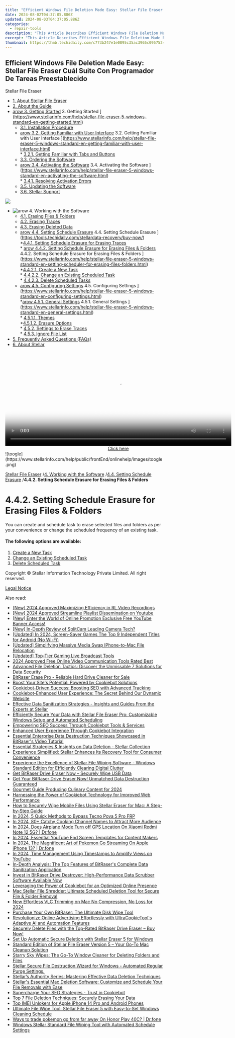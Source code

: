 ```yaml
---
title: "Efficient Windows File Deletion Made Easy: Stellar File Eraser Cuál Suite Con Programador De Tareas Preestablecido"
date: 2024-08-02T04:37:05.886Z
updated: 2024-08-03T04:37:05.886Z
categories:
  - repair-tools
description: "This Article Describes Efficient Windows File Deletion Made Easy: Stellar File Eraser Cuál Suite Con Programador De Tareas Preestablecido"
excerpt: "This Article Describes Efficient Windows File Deletion Made Easy: Stellar File Eraser Cuál Suite Con Programador De Tareas Preestablecido"
thumbnail: https://thmb.techidaily.com/c773b247e1e0895c35ac3965c0957524900af663f812d6e184693495dab0728b.jpg
---
```


## Efficient Windows File Deletion Made Easy: Stellar File Eraser Cuál Suite Con Programador De Tareas Preestablecido

Stellar File Eraser

* [1. About Stellar File Eraser](https://tools.techidaily.com/stellardata-recovery/buy-now/)
* [2. About the Guide](https://tools.techidaily.com/stellardata-recovery/buy-now/)
* [arow 3. Getting Started](https://www.stellarinfo.com/help/public/frontEnd/onlinehelp/images/arow.png) 3\. Getting Started ](https://www.stellarinfo.com/help/stellar-file-eraser-5-windows-standard-en-getting-started.html)  
  * [3.1. Installation Procedure](https://tools.techidaily.com/stellardata-recovery/buy-now/)  
  * [arow 3.2. Getting Familiar with User Interface](https://www.stellarinfo.com/help/public/frontEnd/onlinehelp/images/arow.png) 3.2\. Getting Familiar with User Interface ](https://www.stellarinfo.com/help/stellar-file-eraser-5-windows-standard-en-getting-familiar-with-user-interface.html)  
         * [3.2.1. Getting Familiar with Tabs and Buttons](https://tools.techidaily.com/stellardata-recovery/buy-now/)  
  * [3.3. Ordering the Software](https://tools.techidaily.com/stellardata-recovery/buy-now/)  
  * [arow 3.4. Activating the Software](https://www.stellarinfo.com/help/public/frontEnd/onlinehelp/images/arow.png) 3.4\. Activating the Software ](https://www.stellarinfo.com/help/stellar-file-eraser-5-windows-standard-en-activating-the-software.html)  
         * [3.4.1. Resolving Activation Errors](https://tools.techidaily.com/stellardata-recovery/buy-now/)  
  * [3.5. Updating the Software](https://tools.techidaily.com/stellardata-recovery/buy-now/)  
  * [3.6. Stellar Support](https://tools.techidaily.com/stellardata-recovery/buy-now/)
<!-- affiliate ads begin -->
<a href="https://shop.copernic.com/order/checkout.php?PRODS=41033095&QTY=1&AFFILIATE=108875&CART=1"><img src="https://secure.2checkout.com/images/merchant/8d30aa96e72440759f74bd2306c1fa3d/Copernic-2023-Affiliate-728x90-Advanced-3YR.png" border="0"></a>
<!-- affiliate ads end -->
* ![arow](https://www.stellarinfo.com/help/public/frontEnd/onlinehelp/images/arow.png) 4\. Working with the Software  
  * [4.1. Erasing Files & Folders](https://tools.techidaily.com/stellardata-recovery/buy-now/)  
  * [4.2. Erasing Traces](https://tools.techidaily.com/stellardata-recovery/buy-now/)  
  * [4.3. Erasing Deleted Data](https://tools.techidaily.com/stellardata-recovery/buy-now/)  
  * [arow 4.4. Setting Schedule Erasure](https://www.stellarinfo.com/help/public/frontEnd/onlinehelp/images/arow.png) 4.4\. Setting Schedule Erasure ](https://tools.techidaily.com/stellardata-recovery/buy-now/)  
         *[4.4.1. Setting Schedule Erasure for Erasing Traces](https://tools.techidaily.com/stellardata-recovery/buy-now/)  
         * [arow 4.4.2. Setting Schedule Erasure for Erasing Files & Folders](https://www.stellarinfo.com/help/public/frontEnd/onlinehelp/images/arow.png) 4.4.2\. Setting Schedule Erasure for Erasing Files & Folders ](https://www.stellarinfo.com/help/stellar-file-eraser-5-windows-standard-en-setting-scheduler-for-erasing-files-folders.html)  
                  *[4.4.2.1. Create a New Task](https://tools.techidaily.com/stellardata-recovery/buy-now/)  
                  * [4.4.2.2. Change an Existing Scheduled Task](https://tools.techidaily.com/stellardata-recovery/buy-now/)  
                  * [4.4.2.3. Delete Scheduled Tasks](https://tools.techidaily.com/stellardata-recovery/buy-now/)  
  * [arow 4.5. Configuring Settings](https://www.stellarinfo.com/help/public/frontEnd/onlinehelp/images/arow.png) 4.5\. Configuring Settings ](https://www.stellarinfo.com/help/stellar-file-eraser-5-windows-standard-en-configuring-settings.html)  
         *[arow 4.5.1. General Settings](https://www.stellarinfo.com/help/public/frontEnd/onlinehelp/images/arow.png) 4.5.1\. General Settings ](https://www.stellarinfo.com/help/stellar-file-eraser-5-windows-standard-en-general-settings.html)  
                  * [4.5.1.1. Themes](https://tools.techidaily.com/stellardata-recovery/buy-now/)  
                  *[4.5.1.2. Erasure Options](https://tools.techidaily.com/stellardata-recovery/buy-now/)  
         * [4.5.2. Settings to Erase Traces](https://tools.techidaily.com/stellardata-recovery/buy-now/)  
         * [4.5.3. Ignore File List](https://tools.techidaily.com/stellardata-recovery/buy-now/)
* [5. Frequently Asked Questions (FAQs)](https://www.stellarinfo.com/help/stellar-file-eraser-5-windows-standard-en-frequently-asked-questions-faqs.html)
* [6. About Stellar](https://tools.techidaily.com/stellardata-recovery/buy-now/)

<!-- affiliate ads begin -->
<span id="1993652">
					<video width="720" height="300" style="cursor:pointer"
           poster="//a.impactradius-go.com/display-clicktoplayimage/1993652.jpeg"
           onclick="if(!this.playClicked){this.play();this.setAttribute('controls',true);this.playClicked=true;}">
	   <source src="//a.impactradius-go.com/display-ad/22993-1993652">
	   <img src="//a.impactradius-go.com/display-clicktoplayimage/1993652.jpeg" style="border: none; height: 100%; width: 100%; object-fit: contain">
	</video>
	<div style="width:720px;text-align:center"><a href="javascript:window.open(decodeURIComponent('https%3A%2F%2Fhomestyler.sjv.io%2Fc%2F5597632%2F1993652%2F22993'), '_blank');void(0);">Click here</a></div>
</span>
<img height="0" width="0" src="https://imp.pxf.io/i/5597632/1993652/22993" style="position:absolute;visibility:hidden;" border="0" />
<!-- affiliate ads end -->
![toogle](https://www.stellarinfo.com/help/public/frontEnd/onlinehelp/images/toogle.png)

[Stellar File Eraser](https://tools.techidaily.com/stellardata-recovery/buy-now/) /[4. Working with the Software](https://tools.techidaily.com/stellardata-recovery/buy-now/) /[4.4. Setting Schedule Erasure](https://tools.techidaily.com/stellardata-recovery/buy-now/) /**4.4.2\. Setting Schedule Erasure for Erasing Files & Folders**

# **4.4.2\. Setting Schedule Erasure for Erasing Files & Folders**

 You can create and schedule task to erase selected files and folders as per your convenience or change the scheduled frequency of an existing task.

#### **The following options are available:**

1. [Create a New Task](https://westkiss.pxf.io/daqnaq)
2. [Change an Existing Scheduled Task](https://bluettide.pxf.io/ekmjb2)
3. [Delete Scheduled Task](https://turbotech.pxf.io/pyx4je)

 Copyright © Stellar Information Technology Private Limited. All right reserved.

[Legal Notice](https://tools.techidaily.com/stellardata-recovery/buy-now/)

<ins class="adsbygoogle"
     style="display:block"
     data-ad-format="autorelaxed"
     data-ad-client="ca-pub-7571918770474297"
     data-ad-slot="1223367746"></ins>



<ins class="adsbygoogle"
     style="display:block"
     data-ad-client="ca-pub-7571918770474297"
     data-ad-slot="8358498916"
     data-ad-format="auto"
     data-full-width-responsive="true"></ins>



<span class="atpl-alsoreadstyle">Also read:</span>
<div><ul>
<li><a href="https://screen-video-capture.techidaily.com/new-2024-approved-maximizing-efficiency-in-rl-video-recordings/"><u>[New] 2024 Approved  Maximizing Efficiency in RL Video Recordings</u></a></li>
<li><a href="https://youtube-web.techidaily.com/024-approved-streamline-playlist-dissemination-on-youtube/"><u>[New] 2024 Approved  Streamline Playlist Dissemination on Youtube</u></a></li>
<li><a href="https://facebook-record-videos.techidaily.com/new-enter-the-world-of-online-promotion-exclusive-free-youtube-banner-access/"><u>[New] Enter the World of Online Promotion  Exclusive Free YouTube Banner Access!</u></a></li>
<li><a href="https://screen-recording.techidaily.com/new-in-depth-review-of-splitcam-leading-camera-tech/"><u>[New] In-Depth Review of SplitCam  Leading Camera Tech?</u></a></li>
<li><a href="https://on-screen-recording.techidaily.com/updated-in-2024-screen-saver-games-the-top-9-independent-titles-for-android-no-wi-fi/"><u>[Updated] In 2024, Screen-Saver Games  The Top 9 Independent Titles for Android (No Wi-Fi)</u></a></li>
<li><a href="https://extra-support.techidaily.com/updated-simplifying-massive-media-swap-iphone-to-mac-file-relocation/"><u>[Updated] Simplifying Massive Media Swap  IPhone-to-Mac File Relocation</u></a></li>
<li><a href="https://some-approaches.techidaily.com/updated-top-tier-gaming-live-broadcast-tools/"><u>[Updated] Top-Tier Gaming Live Broadcast Tools</u></a></li>
<li><a href="https://digital-screen-recording.techidaily.com/2024-approved-free-online-video-communication-tools-rated-best/"><u>2024 Approved  Free Online Video Communication Tools Rated Best</u></a></li>
<li><a href="https://data-safeguard.techidaily.com/advanced-file-deletion-tactics-discover-the-unmissable-7-solutions-for-data-security/"><u>Advanced File Deletion Tactics: Discover the Unmissable 7 Solutions for Data Security</u></a></li>
<li><a href="https://data-safeguard.techidaily.com/bitraser-erase-pro-reliable-hard-drive-cleaner-for-sale/"><u>BitRaser Erase Pro - Reliable Hard Drive Cleaner for Sale</u></a></li>
<li><a href="https://data-safeguard.techidaily.com/boost-your-sites-potential-powered-by-cookiebot-solutions/"><u>Boost Your Site's Potential: Powered by Cookiebot Solutions</u></a></li>
<li><a href="https://data-safeguard.techidaily.com/cookiebot-driven-success-boosting-seo-with-advanced-tracking/"><u>Cookiebot-Driven Success: Boosting SEO with Advanced Tracking</u></a></li>
<li><a href="https://data-safeguard.techidaily.com/cookiebot-enhanced-user-experience-the-secret-behind-our-dynamic-website/"><u>Cookiebot-Enhanced User Experience: The Secret Behind Our Dynamic Website</u></a></li>
<li><a href="https://data-safeguard.techidaily.com/effective-data-sanitization-strategies-insights-and-guides-from-the-experts-at-stellar/"><u>Effective Data Sanitization Strategies - Insights and Guides From the Experts at Stellar</u></a></li>
<li><a href="https://data-safeguard.techidaily.com/efficiently-secure-your-data-with-stellar-file-eraser-pro-customizable-windows-setup-and-automated-scheduling/"><u>Efficiently Secure Your Data with Stellar File Eraser Pro: Customizable Windows Setup and Automated Scheduling</u></a></li>
<li><a href="https://data-safeguard.techidaily.com/empowering-seo-success-through-cookiebot-tools-and-services/"><u>Empowering SEO Success Through Cookiebot Tools & Services</u></a></li>
<li><a href="https://data-safeguard.techidaily.com/enhanced-user-experience-through-cookiebot-integration/"><u>Enhanced User Experience Through Cookiebot Integration</u></a></li>
<li><a href="https://data-safeguard.techidaily.com/essential-enterprise-data-destruction-techniques-showcased-in-bitrasers-video-tutorial/"><u>Essential Enterprise Data Destruction Techniques Showcased in BitRaser's Video Tutorial</u></a></li>
<li><a href="https://data-safeguard.techidaily.com/essential-strategies-and-insights-on-data-deletion-stellar-collection/"><u>Essential Strategies & Insights on Data Deletion - Stellar Collection</u></a></li>
<li><a href="https://data-safeguard.techidaily.com/experience-simplified-stellar-enhances-its-recovery-tool-for-consumer-convenience/"><u>Experience Simplified: Stellar Enhances Its Recovery Tool for Consumer Convenience</u></a></li>
<li><a href="https://data-safeguard.techidaily.com/experience-the-excellence-of-stellar-file-wiping-software-windows-standard-edition-for-efficiently-clearing-digital-clutter/"><u>Experience the Excellence of Stellar File Wiping Software - Windows Standard Edition for Efficiently Clearing Digital Clutter</u></a></li>
<li><a href="https://data-safeguard.techidaily.com/get-bitraser-drive-eraser-now-securely-wipe-usb-data/"><u>Get BitRaser Drive Eraser Now – Securely Wipe USB Data</u></a></li>
<li><a href="https://data-safeguard.techidaily.com/get-your-bitraser-drive-eraser-now-unmatched-data-destruction-guaranteed/"><u>Get Your BitRaser Drive Eraser Now! Unmatched Data Destruction Guaranteed</u></a></li>
<li><a href="https://youtube-help.techidaily.com/gourmet-guide-producing-culinary-content-for-2024/"><u>Gourmet Guide  Producing Culinary Content for 2024</u></a></li>
<li><a href="https://data-safeguard.techidaily.com/harnessing-the-power-of-cookiebot-technology-for-improved-web-performance/"><u>Harnessing the Power of Cookiebot Technology for Improved Web Performance</u></a></li>
<li><a href="https://data-safeguard.techidaily.com/how-to-securely-wipe-mobile-files-using-stellar-eraser-for-mac-a-step-by-step-guide/"><u>How to Securely Wipe Mobile Files Using Stellar Eraser for Mac: A Step-by-Step Guide</u></a></li>
<li><a href="https://bypass-frp.techidaily.com/in-2024-5-quick-methods-to-bypass-tecno-pova-5-pro-frp-by-drfone-android/"><u>In 2024, 5 Quick Methods to Bypass Tecno Pova 5 Pro FRP</u></a></li>
<li><a href="https://youtube-lab.techidaily.com/24-80plus-catchy-cooking-channel-names-to-attract-more-audience/"><u>In 2024, 80+ Catchy Cooking Channel Names to Attract More Audience</u></a></li>
<li><a href="https://review-topics.techidaily.com/in-2024-does-airplane-mode-turn-off-gps-location-on-xiaomi-redmi-note-12-5g-drfone-by-drfone-virtual-android/"><u>In 2024, Does Airplane Mode Turn off GPS Location On Xiaomi Redmi Note 12 5G? | Dr.fone</u></a></li>
<li><a href="https://youtube-video-recordings.techidaily.com/in-2024-essential-youtube-end-screen-templates-for-content-makers/"><u>In 2024, Essential YouTube End Screen Templates for Content Makers</u></a></li>
<li><a href="https://ios-pokemon-go.techidaily.com/in-2024-the-magnificent-art-of-pokemon-go-streaming-on-apple-iphone-13-drfone-by-drfone-virtual-ios/"><u>In 2024, The Magnificent Art of Pokemon Go Streaming On Apple iPhone 13? | Dr.fone</u></a></li>
<li><a href="https://youtube-stream.techidaily.com/in-2024-time-management-using-timestamps-to-amplify-views-on-youtube/"><u>In 2024, Time Management  Using Timestamps to Amplify Views on YouTube</u></a></li>
<li><a href="https://data-safeguard.techidaily.com/in-depth-analysis-the-top-features-of-bitrasers-complete-data-sanitization-application/"><u>In-Depth Analysis: The Top Features of BitRaser's Complete Data Sanitization Application</u></a></li>
<li><a href="https://data-safeguard.techidaily.com/invest-in-bitraser-drive-destroyer-high-performance-data-scrubber-software-available-now/"><u>Invest in BitRaser Drive Destroyer: High-Performance Data Scrubber Software Available Now</u></a></li>
<li><a href="https://data-safeguard.techidaily.com/leveraging-the-power-of-cookiebot-for-an-optimized-online-presence/"><u>Leveraging the Power of Cookiebot for an Optimized Online Presence</u></a></li>
<li><a href="https://data-safeguard.techidaily.com/mac-stellar-file-shredder-ultimate-scheduled-deletion-tool-for-secure-file-and-folder-removal/"><u>Mac Stellar File Shredder: Ultimate Scheduled Deletion Tool for Secure File & Folder Removal</u></a></li>
<li><a href="https://smart-video-editing.techidaily.com/new-effortless-vlc-trimming-on-mac-no-compression-no-loss-for-2024/"><u>New Effortless VLC Trimming on Mac No Compression, No Loss for 2024</u></a></li>
<li><a href="https://data-safeguard.techidaily.com/purchase-your-own-bitraser-the-ultimate-disk-wipe-tool/"><u>Purchase Your Own BitRaser: The Ultimate Disk Wipe Tool</u></a></li>
<li><a href="https://data-safeguard.techidaily.com/revolutionize-online-advertising-effortlessly-with-ultracookietools-adaptive-ai-and-automation-features/"><u>Revolutionize Online Advertising Effortlessly with UltraCookieTool's Adaptive AI and Automation Features</u></a></li>
<li><a href="https://data-safeguard.techidaily.com/securely-delete-files-with-the-top-rated-bitraser-drive-eraser-buy-now/"><u>Securely Delete Files with the Top-Rated BitRaser Drive Eraser – Buy Now!</u></a></li>
<li><a href="https://data-safeguard.techidaily.com/set-up-automatic-secure-deletion-with-stellar-eraser-5-for-windows/"><u>Set Up Automatic Secure Deletion with Stellar Eraser 5 for Windows</u></a></li>
<li><a href="https://data-safeguard.techidaily.com/standard-edition-of-stellar-file-eraser-version-5-your-go-to-mac-cleanup-solution/"><u>Standard Edition of Stellar File Eraser Version 5 – Your Go-To Mac Cleanup Solution</u></a></li>
<li><a href="https://data-safeguard.techidaily.com/starry-sky-wipes-the-go-to-window-cleaner-for-deleting-folders-and-files/"><u>Starry Sky Wipes: The Go-To Window Cleaner for Deleting Folders and Files</u></a></li>
<li><a href="https://data-safeguard.techidaily.com/stellar-secure-file-destruction-wizard-for-windows-automated-regular-purge-settings/"><u>Stellar Secure File Destruction Wizard for Windows - Automated Regular Purge Settings.</u></a></li>
<li><a href="https://data-safeguard.techidaily.com/stellars-authority-series-mastering-effective-data-deletion-techniques/"><u>Stellar’s Authority Series: Mastering Effective Data Deletion Techniques</u></a></li>
<li><a href="https://data-safeguard.techidaily.com/stellars-essential-mac-deletion-software-customize-and-schedule-your-file-removals-with-ease/"><u>Stellar's Essential Mac Deletion Software: Customize and Schedule Your File Removals with Ease</u></a></li>
<li><a href="https://data-safeguard.techidaily.com/supercharge-your-seo-strategies-trust-in-cookiebot/"><u>Supercharge Your SEO Strategies - Trust in Cookiebot</u></a></li>
<li><a href="https://data-safeguard.techidaily.com/top-7-file-deletion-techniques-securely-erasing-your-data/"><u>Top 7 File Deletion Techniques: Securely Erasing Your Data</u></a></li>
<li><a href="https://sim-unlock.techidaily.com/top-imei-unlokers-for-apple-iphone-14-pro-and-android-phones-by-drfone-ios/"><u>Top IMEI Unlokers for Apple iPhone 14 Pro and Android Phones</u></a></li>
<li><a href="https://data-safeguard.techidaily.com/ultimate-file-wipe-tool-stellar-file-eraser-5-with-easy-to-set-windows-cleaning-schedule/"><u>Ultimate File Wipe Tool: Stellar File Eraser 5 with Easy-to-Set Windows Cleaning Schedule</u></a></li>
<li><a href="https://pokemon-go-android.techidaily.com/ways-to-trade-pokemon-go-from-far-away-on-honor-play-40c-drfone-by-drfone-virtual-android/"><u>Ways to trade pokemon go from far away On Honor Play 40C? | Dr.fone</u></a></li>
<li><a href="https://data-safeguard.techidaily.com/windows-stellar-standard-file-wiping-tool-with-automated-schedule-settings/"><u>Windows Stellar Standard File Wiping Tool with Automated Schedule Settings</u></a></li>
</ul></div>
